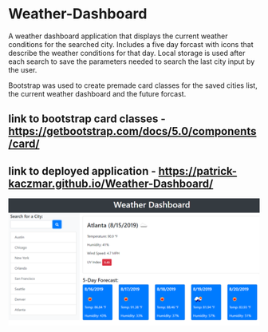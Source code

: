 # Weather-Dashboard

A weather dashboard application that displays the current weather conditions for the searched city. Includes a five day forcast with icons that describe the weather conditions for that day. Local storage is used after each search to save the parameters needed to search the last city input by the user.

Bootstrap was used to create premade card classes for the saved cities list, the current weather dashboard and the future forcast.

## link to bootstrap card classes - https://getbootstrap.com/docs/5.0/components/card/

## link to deployed application - https://patrick-kaczmar.github.io/Weather-Dashboard/

![website-preview](assests/Dashboard.png)
